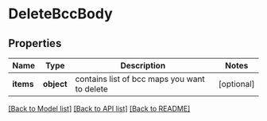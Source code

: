 # DeleteBccBody

## Properties
Name | Type | Description | Notes
------------ | ------------- | ------------- | -------------
**items** | **object** | contains list of bcc maps you want to delete | [optional] 

[[Back to Model list]](../../README.md#documentation-for-models) [[Back to API list]](../../README.md#documentation-for-api-endpoints) [[Back to README]](../../README.md)


